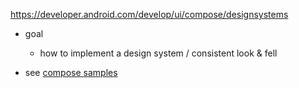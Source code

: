 https://developer.android.com/develop/ui/compose/designsystems

* goal
  * how to implement a design system / consistent look & fell

* see [compose samples](https://github.com/dancer1325/android-jetpackcompose-samples)